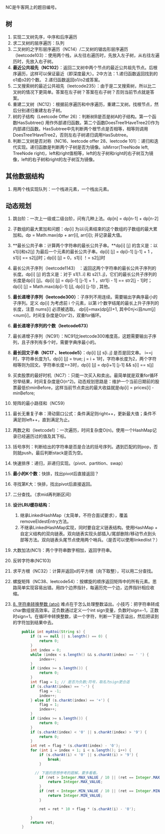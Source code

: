 NC是牛客网上的题目编号。


## 树

1. 实现二叉树先序，中序和后序遍历
2. 求二叉树的层序遍历：队列
3. 二叉树的之字形层序遍历（NC14）/二叉树的锯齿形层序遍历（leetcode103）：使用两个栈，从左往右遍历时，先放入左子树，从右往左遍历时，先放入右子树。
4. **最近公共祖先（NC102）**：返回二叉树中两个节点的最近公共祖先节点。后根序遍历，这样可以保证最近（即深度最大）。2中方法：1.递归函数返回找到的o1或o2的个数。 2.递归函数返回o1/o2或答案。
5. 二叉搜索树的最近公共祖先（leetcode235）：由于是二叉搜索树，所以比二叉树的情况下更简单。答案在左子树？答案在右子树？否则当前节点就是答案。
6. 重建二叉树（NC12）：根据前序遍历和中序遍历，重建二叉树。找根节点，然后分别递归重建左右子树。
7. 树的子结构（Leetcode Offer 26）：判断树B是否是树A的子结构。第一个函数HasSubtree() 用作外部递归函数。第二个函数DoesTree1HaveTree2()作为内部递归函数。HasSubtree中先判断两个根节点是否相等，相等则调用DoesTree1HaveTree2，否则左右子树递归调用HasSubtree。
8. 判断二叉树是否对称（NC16、leetcode offer 28、leetcode 101）：递归和迭代实现。递归函数是判断两个子树是否为镜像。isMirror(TreeNode left, TreeNode right)，left和right值相等，left的左子树和right的右子树互为镜像，left的右子树和right的左子树互为镜像。

## 其他数据结构

1. 用两个栈实现队列：一个栈进元素，一个栈出元素。



## 动态规划

1. 跳台阶：一次上一级或二级台阶，问有几种上法。dp[n] = dp[n-1] + dp[n-2]
2. 子数组的最大累加和问题：dp[i] 为以i元素结束的这个数组的子数组的最大累加和。dp = Math.max(dp + arr[i], arr[i]); 并记录最大值。
3. **最长公共子串：计算两个字符串的最长公共子串。**dp[i] [j] 的含义是：以s1[i]和s2[j] 为最后一个元素的最长公共子串。dp[i] [j] = dp[i-1] [j-1] + 1 ，s1[i] == s2[j]时；dp[i] [j] = 0，s1[i] ！= s2[j]时
4. 最长公共子序列（leetcode1143）  ：返回这两个字符串的最长公共子序列的长度。dp[i] [j] 的含义是：对于 s1[1..i] 和 s2[1..j]，它们的最长公共子序列的长度是dp[i] [j]。dp[i] [j] = dp[i-1] [j-1] + 1 ，str1[i - 1] == str2[j - 1]时；dp[i] [j] = Math.max(dp[i-1] [j], dp[i] [j-1]) , 其他。
5. **最长递增子序列（leetcode300）**：子序列不用连续。需要输出字典序最小的子序列。定义 dp[i] 为考虑前 i 个元素，以第 i个数字结尾的最长上升子序列的长度，注意 nums[i] 必须被选取。 *dp*[*i*]=max(*dp*[*j*])+1, 其中0≤*j*<*i*且*num*[*j*]<*num*[*i*]，时间复杂度是O(n^2)，双重for循环。
6. **最长递增子序列的个数（leetcode673）**
7. 最长递增子序列（NC91）：NC91比leetcode300难度高，这题需要输出子序列，且子序列有多个时，需要字典序最小的。
8. **最长回文子串（NC17 、leetcode5）**：dp[i] [j]  s[i..j] 是否是回文串。 i==j时，字符串长度为1，dp[i] [j] = true; j = i + 1时，字符串长度为2，两个字符相等则为回文。字符串长度>=3时，dp[i] [j] = dp[i+1] [j-1]  && s[i] == s[j]
9. 买卖股票的最好时机（NC7）：只能一次买入和卖出。最简单就是双重for循环穷举结果，时间复杂度是O(n^2)。动态规划思路是：维护一个当前日期前的股票最低价minBefore，这样当前节点卖出的最大收益就是dp[i] = prices[i] - minBefore;
10. 矩阵的最小路径和（NC59）



1. 最长无重复子串：滑动窗口公式：条件满足则right++，更新最大值；条件不满足则left++，直到满足为止。

2. 两数之和（leetcode1）：一次遍历，时间复杂度O(n)。使用一个HashMap记录已经遍历过的值及其下标。

3. 括号序列：判断给出的字符串是否是合法的括号序列。遇到匹配的则pop，否则就push，最后判断stack是否为空。

4. 快速排序：递归，非递归实现。（pivot、partition、swap）

5. **最小的K个数**：快排，找出pivot后直接返回？

6. 寻找第K大：快排，找出pivot后直接返回。

7. 二分查找。（求mid再判断区间）

8. **设计LRU缓存结构：**
   1. 继承LinkedHashMap（太简单，不符合面试要求），覆盖removeEldestEntry方法。
   2. 不继承LinkedHashMap实现，同时要自定义链表结构。使用HashMap + 自定义结构的双向链表。双向链表实现头部插入/尾部删除/移动节点到头部等方法。双向链表头尾节点使用两个哨兵。（是否可以使用linkedlist？）
   
9. 大数加法(NC1)：两个字符串数字相加，返回字符串。

10. 反转字符串(NC103)

11. 求平方根（NC32）：计算并返回x的平方根（向下取整），可以用二分查找。

12. 螺旋矩阵（NC38、leetcode54）：按螺旋的顺序返回矩阵中的所有元素。思路简单实现容易出错。用四个边界指针，每遍历完一个边，边界指针相应收缩。

13. [8. 字符串转换整数 (atoi)](https://leetcode-cn.com/problems/string-to-integer-atoi/) 难点在于怎么处理整数溢出。小技巧：把字符串转成char数组提高效率。正负数通过定义一个int sign变量，负数时sign=-1，正数时sign=1。在循环中转换整数，读一个字符，判断一下是否溢出，然后把读到的字符加到结果中去。

    ```java
        public int myAtoi(String s) {
            if (s == null || s.length() == 0) {
                return 0;
            }
            int index = 0;
            while (index < s.length() && s.charAt(index) == ' ') {
                index++;
            }
            if (index >= s.length()) {
                return 0;
            }
            int flag = 1; // 是否为负数;符号，取名为sign更合适
            if (s.charAt(index) == '-') {
                flag = -1;
                index++;
            } else if (s.charAt(index) == '+') {
                flag = 1;
                index++;
            }
            if (index >= s.length()) {
                return 0;
            }
            if (s.charAt(index) < '0' || s.charAt(index) > '9') {
                return 0;
            }
            int ret = flag * (s.charAt(index) - '0');
            for (int i = index + 1; i < s.length(); i++) {
                if (s.charAt(i) < '0' || s.charAt(i) > '9') {
                    break;
                }
    
              // 下面的思想参考的题解，要多看看。
                if (ret > Integer.MAX_VALUE / 10 || (ret == Integer.MAX_VALUE / 10 && (s.charAt(i) - '0') > Integer.MAX_VALUE % 10)) {
                    return Integer.MAX_VALUE;
                }
                if (ret < Integer.MIN_VALUE / 10 || (ret == Integer.MIN_VALUE / 10 && (s.charAt(i) - '0') > -(Integer.MIN_VALUE % 10))) {
                    return Integer.MIN_VALUE;
                }
    
                ret = ret * 10 + flag * (s.charAt(i) - '0');
    
            }
            return ret;
        }
    ```

    

